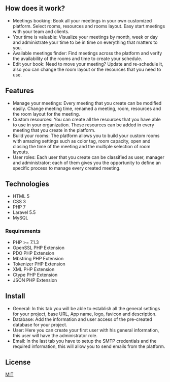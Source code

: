 ## How does it work?

 - Meetings booking: Book all your meetings in your own customized platform. Select rooms, resources and rooms layout. Easy start meetings with your team and clients.
 - Your time is valuable: Visualize your meetings by month, week or day and administrate your time to be in time on everything that matters to you.
 - Available meetings finder: Find meetings across the platform and verify the availability of the rooms and time to create your schedule.
 - Edit your book: Need to move your meeting? Update and re-schedule it, also you can change the room layout or the resources that you need to use.

## Features
- Manage your meetings: Every meeting that you create can be modified easily. Change meeting time, renamed a meeting, room, resources and the room layout for the meeting.
- Custom resources: You can create all the resources that you have able to use in your organization. These resources can be added in every meeting that you create in the platform.
- Build your rooms: The platform allows you to build your custom rooms with amazing settings such as color tag, room capacity, open and closing the time of the meeting and the multiple selection of room layouts.
- User roles: Each user that you create can be classified as user, manager and administrator; each of them gives you the opportunity to define an specific process to manage every created meeting.

## Technologies

- HTML 5
- CSS 3
- PHP 7
- Laravel 5.5
- MySQL

### Requirements

 - PHP >= 7.1.3
 - OpenSSL PHP Extension
 - PDO PHP Extension
 - Mbstring PHP Extension
 - Tokenizer PHP Extension
 - XML PHP Extension
 - Ctype PHP Extension
 - JSON PHP Extension

## Install

- General: In this tab you will be able to establish all the general settings for your project, base URL, App name, logo, favicon and description.
- Database: Add the information and user access of the pre-created database for your project.
- User: Here you can create your first user with his general information, this user will have the administrator role.
- Email: In the last tab you have to setup the SMTP credentials and the required information, this will allow you to send emails from the platform.

## License

[MIT](https://github.com/elaniin/ALAN/blob/master/LICENSE)
